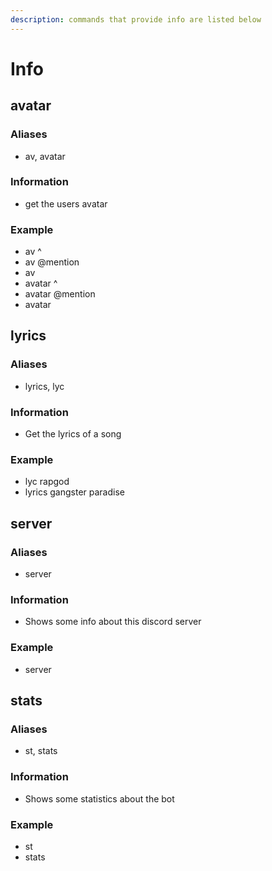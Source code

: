 ```yaml
---
description: commands that provide info are listed below
---
```


# Info

## avatar

### Aliases

* av, avatar

### Information

* get the users avatar

### Example

* av ^
* av @mention
* av 
* avatar ^
* avatar @mention
* avatar 

## lyrics

### Aliases

* lyrics, lyc

### Information

* Get the lyrics of a song

### Example

* lyc rapgod
* lyrics gangster paradise

## server

### Aliases

* server

### Information

* Shows some info about this discord server

### Example

* server

## stats

### Aliases

* st, stats

### Information

* Shows some statistics about the bot

### Example

* st
* stats

